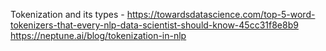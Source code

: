 Tokenization and its types - https://towardsdatascience.com/top-5-word-tokenizers-that-every-nlp-data-scientist-should-know-45cc31f8e8b9
https://neptune.ai/blog/tokenization-in-nlp
